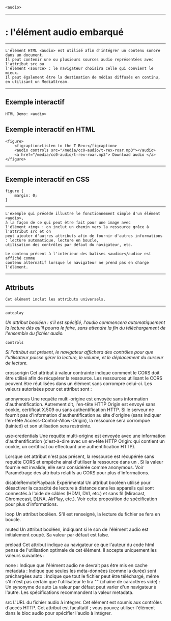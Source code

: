     <audio> 
---
# **: l'élément audio embarqué**

---
    L'élément HTML <audio> est utilisé afin d'intégrer un contenu sonore dans un document. 
    Il peut contenir une ou plusieurs sources audio représentées avec l'attribut src ou 
    l'élément <source> : le navigateur choisira celle qui convient le mieux. 
    Il peut également être la destination de médias diffusés en continu, en utilisant un MediaStream.
---
## **Exemple interactif**
    HTML Demo: <audio>

## **Exemple interactif en HTML**
    <figure>
        <figcaption>Listen to the T-Rex:</figcaption>
        <audio controls src="/media/cc0-audio/t-rex-roar.mp3"></audio>
        <a href="/media/cc0-audio/t-rex-roar.mp3"> Download audio </a>
    </figure>
---
## **Exemple interactif en CSS**
    figure {
        margin: 0;
    }
---

    L'exemple qui précède illustre le fonctionnement simple d'un élément <audio>, 
    à la façon de ce qui peut être fait pour une image avec 
    l'élément <img> : on inclut un chemin vers la ressource grâce à l'attribut src et on 
    peut ajouter d'autres attributs afin de fournir d'autres informations : lecture automatique, lecture en boucle, 
    utilisation des contrôles par défaut du navigateur, etc.

    Le contenu présent à l'intérieur des balises <audio></audio> est affiché comme 
    contenu alternatif lorsque le navigateur ne prend pas en charge l'élément.
---

## **Attributs**
    Cet élément inclut les attributs universels.
---

    autoplay
*Un attribut booléen : s'il est spécifié, l'audio commencera automatiquement la lecture dès qu'il pourra le faire, sans attendre la fin du téléchargement de l'ensemble du fichier audio.*


    controls
*Si l'attribut est présent, le navigateur affichera des contrôles pour que l'utilisateur puisse gérer la lecture, le volume, et le déplacement du curseur de lecture.*

crossorigin
Cet attribut à valeur contrainte indique comment le CORS doit être utilisé afin de récupérer la ressource. Les ressources utilisant le CORS peuvent être réutilisées dans un élément <canvas> sans corrompre celui-ci. Les valeurs autorisées pour cet attribut sont :

anonymous
Une requête multi-origine est envoyée sans information d'authentification. Autrement dit, l'en-tête HTTP Origin est envoyé sans cookie, certificat X.509 ou sans authentification HTTP. Si le serveur ne fournit pas d'information d'authentification au site d'origine (sans indiquer l'en-tête Access-Control-Allow-Origin), la ressource sera corrompue (tainted) et son utilisation sera restreinte.

use-credentials
Une requête multi-origine est envoyée avec une information d'authentification (c'est-à-dire avec un en-tête HTTP Origin: qui contient un cookie, un certificat ou effectuant une authentification HTTP).

Lorsque cet attribut n'est pas présent, la ressource est récupérée sans requête CORS et empêche ainsi d'utiliser la ressource dans un <canvas>. Si la valeur fournie est invalide, elle sera considérée comme anonymous. Voir Paramétrage des attributs relatifs au CORS pour plus d'informations.

disableRemotePlayback Expérimental
Un attribut booléen utilisé pour désactiver la capacité de lecture à distance dans les appareils qui sont connectés à l'aide de câbles (HDMI, DVI, etc.) et sans fil (Miracast, Chromecast, DLNA, AirPlay, etc.). Voir cette proposition de spécification pour plus d'informations.



loop
Un attribut booléen. S'il est renseigné, la lecture du fichier se fera en boucle.

muted
Un attribut booléen, indiquant si le son de l'élément audio est initialement coupé. Sa valeur par défaut est false.

preload
Cet attribut indique au navigateur ce que l'auteur du code html pense de l'utilisation optimale de cet élément. Il accepte uniquement les valeurs suivantes :

none : Indique que l'élément audio ne devrait pas être mis en cache
metadata : Indique que seules les méta-données (comme la durée) sont préchargées
auto : Indique que tout le fichier peut être téléchargé, même s'il n'est pas certain que l'utilisateur le lira
"" (chaîne de caractères vide) : Un synonyme de auto
La valeur par défaut peut varier d'un navigateur à l'autre. Les spécifications recommandent la valeur metadata.


src
L'URL du fichier audio à intégrer. Cet élément est soumis aux contrôles d'accès HTTP. Cet attribut est facultatif ; vous pouvez utiliser l'élément <source> dans le bloc audio pour spécifier l'audio à intégrer.






































































